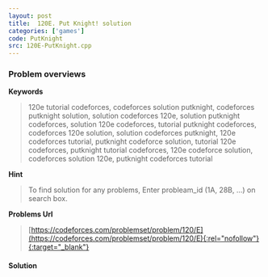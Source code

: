 ```yaml
---
layout: post
title:  120E. Put Knight! solution
categories: ['games']
code: PutKnight
src: 120E-PutKnight.cpp
---
```

### **Problem overviews**

**Keywords**
> 120e tutorial codeforces, codeforces solution putknight, codeforces putknight solution, solution codeforces 120e, solution putknight codeforces, solution 120e codeforces, tutorial putknight codeforces, codeforces 120e solution, solution codeforces putknight, 120e codeforces tutorial, putknight codeforce solution, tutorial 120e codeforces, putknight tutorial codeforces, 120e codeforce solution, codeforces solution 120e, putknight codeforces tutorial

**Hint**
> To find solution for any problems, Enter probleam_id (1A, 28B, ...) on search box. 

**Problems Url**
> [https://codeforces.com/problemset/problem/120/E](https://codeforces.com/problemset/problem/120/E){:rel="nofollow"}{:target="_blank"}

#### **Solution**



